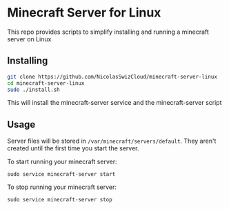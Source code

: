 # Minecraft Server for Linux
This repo provides scripts to simplify installing and running a minecraft server on Linux

## Installing
```` bash
git clone https://github.com/NicolasSwizCloud/minecraft-server-linux
cd minecraft-server-linux
sudo ./install.sh
````
This will install the minecraft-server service and the minecraft-server script

## Usage
Server files will be stored in ````/var/minecraft/servers/default````.
They aren't created until the first time you start the server.

To start running your minecraft server:
````
sudo service minecraft-server start
````
To stop running your minecraft server:
````
sudo service minecraft-server stop
````
